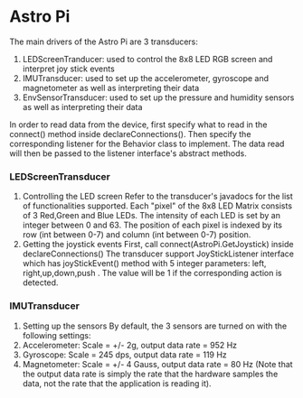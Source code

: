# Astro Pi 

The main drivers of the Astro Pi are 3 transducers:
1. LEDScreenTranducer: used to control the 8x8 LED RGB screen and interpret joy stick events
2. IMUTransducer: used to set up the accelerometer, gyroscope and magnetometer as well as interpreting their data
3. EnvSensorTransducer: used to set up the pressure and humidity sensors as well as interpreting their data

In order to read data from the device, first specify what to read in the connect() method inside declareConnections(). Then specify the corresponding listener for the Behavior class to implement. The data read will then be passed to the listener interface's abstract methods. 

### LEDScreenTransducer
1. Controlling the LED screen
Refer to the transducer's javadocs for the list of functionalities supported. 
Each "pixel" of the 8x8 LED Matrix consists of 3 Red,Green and Blue LEDs. The intensity of each LED is set by an integer between 0 and 63.
The position of each pixel is indexed by its row (int between 0-7) and column (int between 0-7) position. 
2. Getting the joystick events
First, call connect(AstroPi.GetJoystick) inside declareConnections() 
The transducer support JoyStickListener interface which has joyStickEvent() method with 5 integer parameters: left, right,up,down,push . The value will be 1 if the corresponding action is detected. 

### IMUTransducer
1. Setting up the sensors
By default, the 3 sensors are turned on with the following settings:
  1. Accelerometer: Scale = +/- 2g, output data rate = 952 Hz
  2. Gyroscope: Scale = 245 dps, output data rate = 119 Hz
  3. Magnetometer: Scale = +/- 4 Gauss, output data rate = 80 Hz
(Note that the output data rate is simply the rate that the hardware samples the data, not the rate that the application is reading it).






